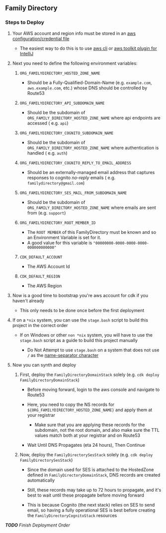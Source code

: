 ## Family Directory

### Steps to Deploy

1. Your AWS account and region info must be stored in
   an [aws configuration/credential file](https://docs.aws.amazon.com/cli/latest/userguide/cli-configure-files.html)

    - The easiest way to do this is to use [aws cli](https://aws.amazon.com/cli/)
      or [aws toolkit plugin for IntelliJ](https://plugins.jetbrains.com/plugin/11349-aws-toolkit)

2. Next you need to define the following environment variables:

    1. `ORG_FAMILYDIRECTORY_HOSTED_ZONE_NAME`

        - Should be a Fully-Qualified-Domain-Name (e.g. `example.com`, `aws.example.com`, etc.) whose DNS should be
          controlled by Route53

    2. `ORG_FAMILYDIRECTORY_API_SUBDOMAIN_NAME`

        - Should be the subdomain of `ORG_FAMILY_DIRECTORY_HOSTED_ZONE_NAME` where api endpoints are accessed (
          e.g. `api`)

    3. `ORG_FAMILYDIRECTORY_COGNITO_SUBDOMAIN_NAME`

        - Should be the subdomain of `ORG_FAMILY_DIRECTORY_HOSTED_ZONE_NAME` where authentication is handled (
          e.g. `auth`)

    4. `ORG_FAMILYDIRECTORY_COGNITO_REPLY_TO_EMAIL_ADDRESS`

        - Should be an externally-managed email address that captures responses to cognito *no-reply* emails (
          e.g. `familydirectory@gmail.com`)

    5. `ORG_FAMILYDIRECTORY_SES_MAIL_FROM_SUBDOMAIN_NAME`

        - Should be the subdomain of `ORG_FAMILY_DIRECTORY_HOSTED_ZONE_NAME` where emails are sent from (e.g. `support`)

    6. `ORG_FAMILYDIRECTORY_ROOT_MEMBER_ID`

        - The `ROOT MEMBER` of this FamilyDirectory must be known and so an Environment Variable is set for it.
        - A good value for this variable is `"00000000-0000-0000-0000-000000000000"`

    6. `CDK_DEFAULT_ACCOUNT`

        - The AWS Account Id

    7. `CDK_DEFAULT_REGION`

        - The AWS Region

3. Now is a good time to bootstrap you're aws account for cdk if you haven't already

    - This only needs to be done once before the first deployment

4. If on a `*nix` system, you can use the `stage.bash` script to build this project in the correct order

    - If on Windows or other `non *nix` system, you will have to use the `stage.bash` script as a guide to build this
      project manually

        - Do Not Attempt to use `stage.bash` on a system that does not use `/` as
          the [name-separator character](https://docs.oracle.com/javase/8/docs/api/java/io/File.html#separatorChar)

5. Now you can synth and deploy

    1. First, deploy the `FamilyDirectoryDomainStack` solely (e.g. `cdk deploy FamilyDirectoryDomainStack`)

        - Before moving forward, login to the aws console and navigate to Route53

        - Here, you need to copy the NS records for `${ORG_FAMILYDIRECTORY_HOSTED_ZONE_NAME}` and apply them at your
          registrar

            - Make sure that you are applying these records for the subdomain, not the root domain, and also make sure
              the TTL values match both at your registrar and on Route53

        - Wait Until DNS Propagates (eta 24 hours), Then Continue

    2. Now, deploy the `FamilyDirectorySesStack` solely (e.g. `cdk deploy FamilyDirectorySesStack`)

        - Since the domain used for SES is attached to the HostedZone defined in `FamilyDirectoryDomainStack`, DNS
          records are created automatically

        - Still, these records may take up to 72 hours to propagate, and it's best to wait until these propagate before
          moving forward

        - This is because Cognito (the next stack) relies on SES to send email, so having a fully operational SES is
          best before creating the `FamilyDirectoryCognitoStack` resources

***TODO** Finish Deployment Order*